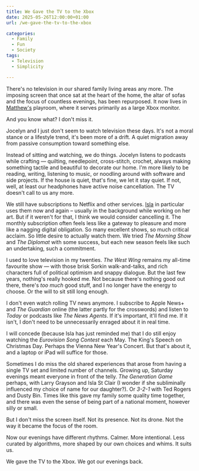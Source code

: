 ```yaml
---
title: We Gave the TV to the Xbox
date: 2025-05-26T12:00:00+01:00
url: /we-gave-the-tv-to-the-xbox

categories:
  - Family
  - Fun
  - Society
tags:
  - Television
  - Simplicity

---
```


There's no television in our shared family living areas any more. The imposing screen that once sat at the heart of the home, the altar of sofas and the focus of countless evenings, has been repurposed. It now lives in [Matthew's](https://blog.iannelson.uk/matthew-henry-nelson) playroom, where it serves primarily as a large Xbox monitor.

And you know what? I don't miss it.

Jocelyn and I just don't seem to watch television these days. It's not a moral stance or a lifestyle trend, it's been more of a drift. A quiet migration away from passive consumption toward something else.

Instead of sitting and watching, we do things. Jocelyn listens to podcasts while crafting — quilting, needlepoint, cross-stitch, crochet, always making something tactile and beautiful to decorate our home. I'm more likely to be reading, writing, listening to music, or noodling around with software and side projects. If the house is quiet, that's fine, we let it stay quiet. If not, well, at least our headphones have active noise cancellation. The TV doesn't call to us any more.

We still have subscriptions to Netflix and other services. [Isla](https://blog.iannelson.uk/isla-grace-nelson) in particular uses them now and again – usually in the background while working on her art. But if it weren't for that, I think we would consider cancelling it. The monthly subscription often feels less like a gateway to pleasure and more like a nagging digital obligation. So many excellent shows, so much critical acclaim. So little desire to actually watch them. We tried _The Morning Show_ and _The Diplomat_ with some success, but each new season feels like such an undertaking, such a commitment.

I used to love television in my twenties. _The West Wing_ remains my all-time favourite show — with those brisk Sorkin walk-and-talks, and rich characters full of political optimism and snappy dialogue. But the last few years, nothing's really hooked me. Not because there's nothing good out there, there's _too much_ good stuff, and I no longer have the energy to choose. Or the will to sit still long enough.

I don't even watch rolling TV news anymore. I subscribe to Apple News+ and _The Guardian_ online (the latter partly for the crosswords) and listen to _Today_ or podcasts like _The News Agents_. If it's important, it'll find me. If it isn't, I don't need to be unnecessarily enraged about it in real time.

I will concede (because Isla has just reminded me) that I do still enjoy watching the _Eurovision Song Contest_ each May. The King's Speech on Christmas Day. Perhaps the Vienna New Year's Concert. But that's about it, and a laptop or iPad will suffice for those.

Sometimes I do miss the old shared experiences that arose from having a single TV set and limited number of channels. Growing up, Saturday evenings meant everyone in front of the telly. _The Generation Game_ perhaps, with Larry Grayson and Isla St Clair (I wonder if she subliminally influenced my choice of name for our daughter?). Or _3-2-1_ with Ted Rogers and Dusty Bin. Times like this gave my family some quality time together, and there was even the sense of being part of a national moment, however silly or small.

But I don't miss the screen itself. Not its presence. Not its drone. Not the way it became the focus of the room.

Now our evenings have different rhythms. Calmer. More intentional. Less curated by algorithms, more shaped by our own choices and whims. It suits us.

We gave the TV to the Xbox. We got our evenings back.
